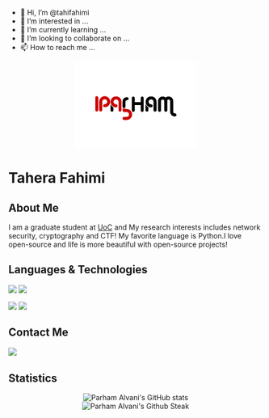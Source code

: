 - 👋 Hi, I’m @tahifahimi
- 👀 I’m interested in ...
- 🌱 I’m currently learning ...
- 💞️ I’m looking to collaborate on ...
- 📫 How to reach me ...

<!---
tahifahimi/tahifahimi is a ✨ special ✨ repository because its `README.md` (this file) appears on your GitHub profile.
You can click the Preview link to take a look at your changes.
--->


<p align="center">
  <img src="https://github.com/1995parham/1995parham/raw/main/logo-lg.png"></img>
</p>


# Tahera Fahimi

## About Me

I am a graduate student at [UoC](https://ucalgary.ca) and My research interests includes network security, cryptography and CTF!
My favorite language is Python.I love open-source and life is more beautiful with open-source projects!

## Languages & Technologies

[![](https://img.shields.io/badge/-python3-orange?style=for-the-badge&logo=python)](https://www.python.org/)
[![](https://img.shields.io/badge/-c-orange?style=for-the-badge&logo=c)](https://en.wikipedia.org/wiki/C_%28programming_language%29)

[![](https://img.shields.io/badge/-angular-green?style=for-the-badge&logo=angular)](https://angular.io/)
[![](https://img.shields.io/badge/-react-green?style=for-the-badge&logo=react)](https://reactjs.org/)

## Contact Me

[![](https://img.shields.io/badge/-pahram.alvani@gmail.com-lightgray?style=for-the-badge&logo=gmail)](mailto:tahera.fahimi@ucalgary.ca)

<!--<p align="center">
  <img src="https://raw.githubusercontent.com/1995parham/1995parham/master/bernard.gif"></img>
</p>-->

## Statistics

<p align="center">
  <img src="https://github-readme-stats.vercel.app/api?username=tahifahimi&show_icons=true&theme=monokai" alt="Parham Alvani's GitHub stats" /><br />
  <img src="https://github-readme-streak-stats.herokuapp.com/?user=tahifahimi&theme=monokai" alt="Parham Alvani's Github Steak" />
</p>

